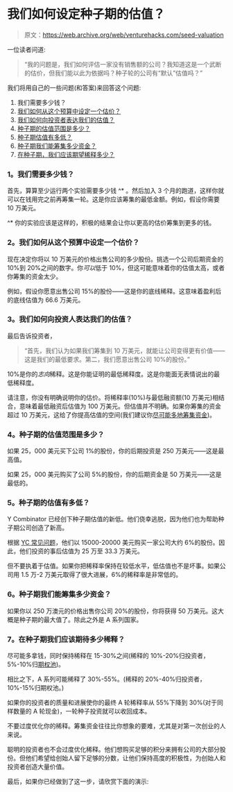 # 我们如何设定种子期的估值？

> 原文：<https://web.archive.org/web/venturehacks.com/seed-valuation>

一位读者问道:

> “我的问题是，我们如何评估一家没有销售额的公司？我知道这是一个武断的估价，但我们能以此为依据吗？种子轮的公司有“默认”估值吗？”

我们将用自己的一些问题(和答案)来回答这个问题:

1.  我们需要多少钱？
2.  [我们如何从这个预算中设定一个估价？](#valuation)
3.  [我们如何向投资者表达我们的估值？](#express)
4.  [种子期的估值范围是多少？](#range)
5.  [种子期估值有多低？](#low)
6.  [种子期我们能筹集多少资金？](#max)
7.  [在种子期，我们应该期望稀释多少？](#dilution)

### 1。我们需要多少钱？

首先，算算至少运行两个实验需要多少钱 ^* 。然后加入 3 个月的跑道，这样你就可以在钱用完之前再筹集一轮。这是你应该筹集的最低金额。例如，假设你需要 10 万美元。

^* 你的实验应该是这样的，积极的结果会让你以更高的估价筹集到更多的钱。

### 2。我们如何从这个预算中设定一个估价？

现在决定你将以 10 万美元的价格出售公司的多少股份。挑选一个公司后期资金的 10%到 20%之间的数字。你*可以*低于 10%，但这可能意味着你的估值太高，或者你筹集的资金太少。

例如，假设你愿意出售公司 15%的股份——这是你的底线稀释。这意味着盈利后的底线估值为 66.6 万美元。

### 3。我们如何向投资人表达我们的估值？

最后告诉投资者，

> “首先，我们认为如果我们筹集到 10 万美元，就能让公司变得更有价值——这是我们的最低要求。第二，我们愿意出售公司 10%的股份。”

10%是你的*志向*稀释。这是你能证明的最低稀释度。这是你能面无表情说出的最低稀释度。

请注意，你没有明确说明你的估价。将稀释率(10%)与最低融资额(10 万美元)相结合，意味着最低融资后估值为 100 万美元。但估值并不明确。如果你筹集的资金超过 10 万美元，这给了你提高估值的空间(我们建议你[尽可能多地筹集资金](/web/20221128053428/https://venturehacks.com/articles/how-much-money))。

### 4。种子期的估值范围是多少？

如果 25，000 美元买下公司 1%的股份，你的后期投资是 250 万美元——这是最高值。

如果 25，000 美元购买了公司 5%的股份，你的后期资金是 50 万美元——这是最低的。

### 5。种子期的估值有多低？

Y Combinator 已经创下种子期估值的新低。他们侥幸逃脱，因为他们也为帮助种子期公司创造了新高。

根据 [YC 常见问题](https://web.archive.org/web/20221128053428/http://ycombinator.com/faq.html)，他们以 15000-20000 美元购买一家公司大约 6%的股份。因此，他们投资的事后估值为 25 万至 33.3 万美元。

但不要执着于估值。如果你把稀释率保持在较低水平，低估值也不是坏事。如果公司用 1.5 万-2 万美元取得了很大进展，6%的稀释率是非常低的。

### 6。种子期我们能筹集多少资金？

如果你以 250 万澳元的价格出售你公司 20%的股份，你将获得 50 万美元。这大概是种子期的最大值了。除此之外是 A 系列国家。

### 7。在种子期我们应该期待多少稀释？

尽可能多拿钱，同时保持稀释在 15-30%之间(稀释的 10%-20%归投资者，5%-10%归[期权池](/web/20221128053428/https://venturehacks.com/articles/option-pool-shuffle))。

相比之下，A 系列可能稀释了 30%-55%。(稀释的 20%-40%归投资者，10%-15%归期权池。)

如果你的投资者的质量和进展使你的最终 A 轮稀释率从 55%下降到 30%(对于同样数量的 A 轮现金)，一轮种子投资就可以收回成本。

不要过度优化你的稀释。筹集资金往往比你想象的要难，尤其是对第一次创业的人来说。

聪明的投资者也不会过度优化稀释。他们想购买足够的积分来拥有公司的大部分股份。但他们希望给创始人留下足够的分数，让他们保持高度的积极性，为创始人和投资者创造大量价值。

最后，如果你已经做到了这一步，请欣赏下面的演示:

<param name="movie" value="http://www.youtube.com/v/oMLCrzy9TEs&amp;hl=en"><param name="wmode" value="transparent">